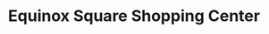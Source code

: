 ---
title: "Equinox Square Shopping Center"
url: /manchester-center/equinox-square-shopping-center/
shop: mall
---